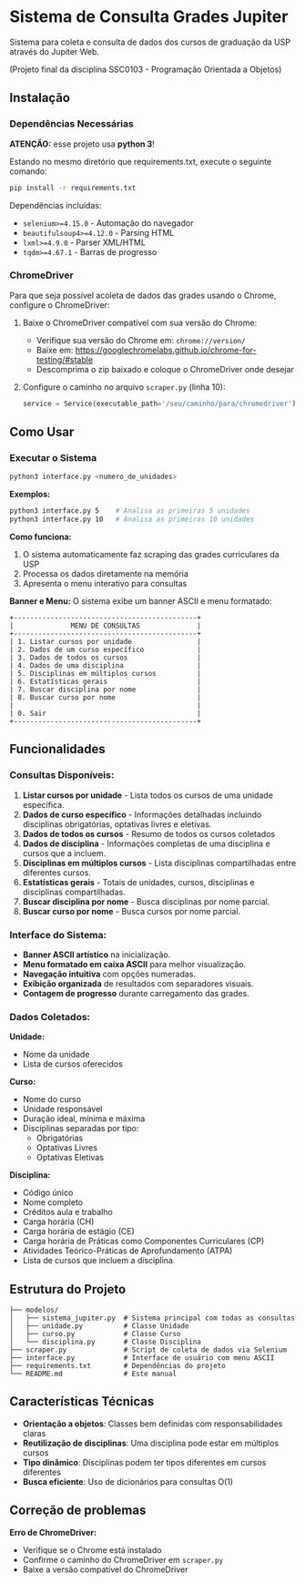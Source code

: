 # Sistema de Consulta Grades Jupiter

Sistema para coleta e consulta de dados dos cursos de graduação da USP através do Jupiter Web.

(Projeto final da disciplina SSC0103 - Programação Orientada a Objetos)

## Instalação

### Dependências Necessárias
**ATENÇÃO:** esse projeto usa **python 3**!

Estando no mesmo diretório que requirements.txt, execute o seguinte comando:

```bash
pip install -r requirements.txt
```

Dependências incluídas:
- `selenium>=4.15.0` - Automação do navegador
- `beautifulsoup4>=4.12.0` - Parsing HTML
- `lxml>=4.9.0` - Parser XML/HTML
- `tqdm>=4.67.1` - Barras de progresso

### ChromeDriver

Para que seja possível acoleta de dados das grades usando o Chrome, configure o ChromeDriver:

1. Baixe o ChromeDriver compatível com sua versão do Chrome:
   - Verifique sua versão do Chrome em: `chrome://version/`
   - Baixe em: https://googlechromelabs.github.io/chrome-for-testing/#stable
   - Descomprima o zip baixado e coloque o ChromeDriver onde desejar

2. Configure o caminho no arquivo `scraper.py` (linha 10):
   ```python
   service = Service(executable_path='/seu/caminho/para/chromedriver')
   ```

## Como Usar

### Executar o Sistema

```bash
python3 interface.py <numero_de_unidades>
```

**Exemplos:**
```bash
python3 interface.py 5    # Analisa as primeiras 5 unidades
python3 interface.py 10   # Analisa as primeiras 10 unidades
```

**Como funciona:**
1. O sistema automaticamente faz scraping das grades curriculares da USP
2. Processa os dados diretamente na memória
3. Apresenta o menu interativo para consultas

**Banner e Menu:**
O sistema exibe um banner ASCII e menu formatado:

```
+---------------------------------------------+
|              MENU DE CONSULTAS              |
+---------------------------------------------+
| 1. Listar cursos por unidade                |
| 2. Dados de um curso específico             |
| 3. Dados de todos os cursos                 |
| 4. Dados de uma disciplina                  |
| 5. Disciplinas em múltiplos cursos          |
| 6. Estatísticas gerais                      |
| 7. Buscar disciplina por nome               |
| 8. Buscar curso por nome                    |
|                                             |
| 0. Sair                                     |
+---------------------------------------------+
```

## Funcionalidades

### Consultas Disponíveis:

1. **Listar cursos por unidade** - Lista todos os cursos de uma unidade específica.
2. **Dados de curso específico** - Informações detalhadas incluindo disciplinas obrigatórias, optativas livres e eletivas.
3. **Dados de todos os cursos** - Resumo de todos os cursos coletados
4. **Dados de disciplina** - Informações completas de uma disciplina e cursos que a incluem.
5. **Disciplinas em múltiplos cursos** - Lista disciplinas compartilhadas entre diferentes cursos.
6. **Estatísticas gerais** - Totais de unidades, cursos, disciplinas e disciplinas compartilhadas.
7. **Buscar disciplina por nome** - Busca disciplinas por nome parcial.
8. **Buscar curso por nome** - Busca cursos por nome parcial.

### Interface do Sistema:

- **Banner ASCII artístico** na inicialização.
- **Menu formatado em caixa ASCII** para melhor visualização.
- **Navegação intuitiva** com opções numeradas.
- **Exibição organizada** de resultados com separadores visuais.
- **Contagem de progresso** durante carregamento das grades.

### Dados Coletados:

**Unidade:**
- Nome da unidade
- Lista de cursos oferecidos

**Curso:**
- Nome do curso
- Unidade responsável
- Duração ideal, mínima e máxima
- Disciplinas separadas por tipo:
  - Obrigatórias
  - Optativas Livres  
  - Optativas Eletivas

**Disciplina:**
- Código único
- Nome completo
- Créditos aula e trabalho
- Carga horária (CH)
- Carga horária de estágio (CE)
- Carga horária de Práticas como Componentes Curriculares (CP)
- Atividades Teórico-Práticas de Aprofundamento (ATPA)
- Lista de cursos que incluem a disciplina

## Estrutura do Projeto

```
├── modelos/
│   ├── sistema_jupiter.py  # Sistema principal com todas as consultas
│   ├── unidade.py          # Classe Unidade
│   ├── curso.py            # Classe Curso  
│   └── disciplina.py       # Classe Disciplina
├── scraper.py              # Script de coleta de dados via Selenium
├── interface.py            # Interface de usuário com menu ASCII
├── requirements.txt        # Dependências do projeto
└── README.md               # Este manual
```

## Características Técnicas

- **Orientação a objetos**: Classes bem definidas com responsabilidades claras
- **Reutilização de disciplinas**: Uma disciplina pode estar em múltiplos cursos
- **Tipo dinâmico**: Disciplinas podem ter tipos diferentes em cursos diferentes
- **Busca eficiente**: Uso de dicionários para consultas O(1)


## Correção de problemas

**Erro de ChromeDriver:**
- Verifique se o Chrome está instalado
- Confirme o caminho do ChromeDriver em `scraper.py`
- Baixe a versão compatível do ChromeDriver

